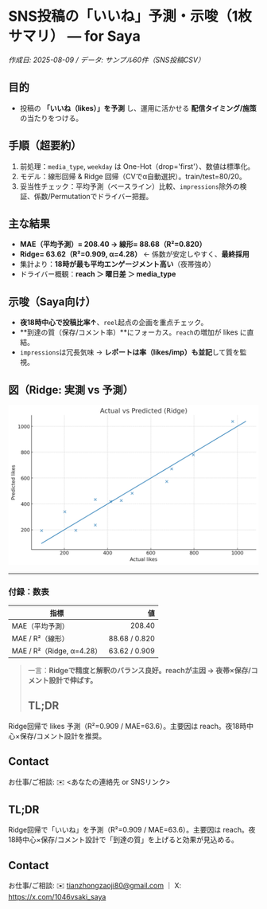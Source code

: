 # SNS投稿の「いいね」予測・示唆（1枚サマリ） — for Saya
*作成日: 2025-08-09 / データ: サンプル60件（SNS投稿CSV）*

## 目的
- 投稿の **「いいね（likes）」を予測** し、運用に活かせる **配信タイミング/施策** の当たりをつける。

## 手順（超要約）
1. 前処理：`media_type`, `weekday` は One-Hot（drop='first'）、数値は標準化。
2. モデル：線形回帰 & Ridge 回帰（CVでα自動選択）。train/test=80/20。
3. 妥当性チェック：平均予測（ベースライン）比較、`impressions`除外の検証、係数/Permutationでドライバー把握。

## 主な結果
- **MAE（平均予測）= 208.40 → 線形= 88.68（R²=0.820）**
- **Ridge= 63.62（R²=0.909, α=4.28）**  ← 係数が安定しやすく、**最終採用**
- 集計より：**18時が最も平均エンゲージメント高い**（夜帯強め）
- ドライバー概観：**reach ＞ 曜日差 ＞ media_type**

## 示唆（Saya向け）
- **夜18時中心で投稿比率↑**、`reel`起点の企画を重点チェック。
- **到達の質（保存/コメント率）**にフォーカス。`reach`の増加が likes に直結。
- `impressions`は冗長気味 → **レポートは率（likes/imp）も並記**して質を監視。

## 図（Ridge: 実測 vs 予測）
![Actual vs Predicted](./scatter_ridge_actual_vs_pred.png)

---
### 付録：数表
| 指標 | 値 |
|---|---:|
| MAE（平均予測） | 208.40 |
| MAE / R²（線形） | 88.68 / 0.820 |
| MAE / R²（Ridge, α=4.28） | 63.62 / 0.909 |

> 一言：**Ridgeで精度と解釈のバランス良好。reachが主因 → 夜帯×保存/コメント設計で伸ばす。**
>
> ## TL;DR
Ridge回帰で likes 予測（R²=0.909 / MAE=63.6）。主要因は reach。夜18時中心×保存/コメント設計を推奨。

## Contact
お仕事/ご相談: ✉️ <あなたの連絡先 or SNSリンク>

## TL;DR
Ridge回帰で「いいね」を予測（R²=0.909 / MAE=63.6）。主要因は reach。夜18時中心×保存/コメント設計で「到達の質」を上げると効果が見込める。

## Contact
お仕事/ご相談: ✉️ tianzhongzaoji80@gmail.com ｜ X: https://x.com/1046vsaki_saya
